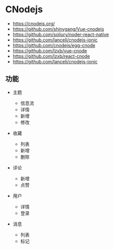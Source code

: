 CNodejs
========

- https://cnodejs.org/
- https://github.com/shinygang/Vue-cnodejs
- https://github.com/soliury/noder-react-native
- https://github.com/lanceli/cnodejs-ionic
- https://github.com/cnodejs/egg-cnode
- https://github.com/lzxb/vue-cnode
- https://github.com/lzxb/react-cnode
- https://github.com/lanceli/cnodejs-ionic

## 功能

- 主题

    - 信息流
    - 详情
    - 新增
    - 修改

- 收藏

    - 列表
    - 新增
    - 删除

- 评论

    - 新增
    - 点赞

- 用户

    - 详情
    - 登录

- 消息

    - 列表
    - 标记
